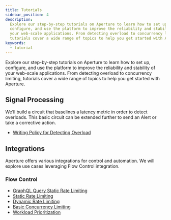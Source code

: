 ```yaml
---
title: Tutorials
sidebar_position: 4
description:
  Explore our step-by-step tutorials on Aperture to learn how to set up,
  configure, and use the platform to improve the reliability and stability of
  your web-scale applications. From detecting overload to concurrency limiting,
  tutorials cover a wide range of topics to help you get started with Aperture.
keywords:
  - tutorial
---
```


Explore our step-by-step tutorials on Aperture to learn how to set up,
configure, and use the platform to improve the reliability and stability of your
web-scale applications. From detecting overload to concurrency limiting,
tutorials cover a wide range of topics to help you get started with Aperture.

## Signal Processing

We’ll build a circuit that baselines a latency metric in order to detect
overloads. This basic circuit can be extended further to send an Alert or take a
corrective action.

- [Writing Policy for Detecting Overload](./signal-processing/detecting-overload.md)

## Integrations

Aperture offers various integrations for control and automation. We will explore use cases leveraging Flow Control integration.

### Flow Control

- [GraphQL Query Static Rate Limiting](./integrations/flow-control/classification/graphql-rate-limiting.md)
- [Static Rate Limiting](./integrations/flow-control/rate-limiting/static-rate-limiting.md)
- [Dynamic Rate Limiting](./integrations/flow-control/rate-limiting/dynamic-rate-limiting.md)
- [Basic Concurrency Limiting](./integrations/flow-control/concurrency-limiting/basic-concurrency-limiting.md)
- [Workload Prioritization](./integrations/flow-control/concurrency-limiting/workload-prioritization.md)
